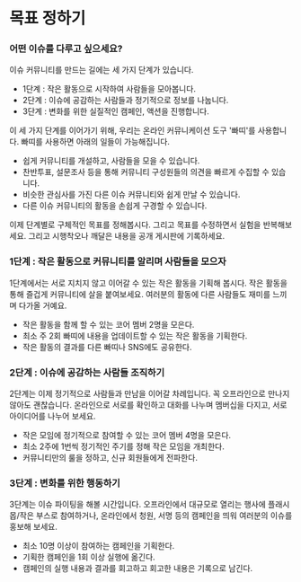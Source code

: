 # 목표 정하기

### 어떤 이슈를 다루고 싶으세요?

이슈 커뮤니티를 만드는 길에는 세 가지 단계가 있습니다. 
* 1단계 : 작은 활동으로 시작하여 사람들을 모아봅니다.
* 2단계 : 이슈에 공감하는 사람들과 정기적으로 정보를 나눕니다.
* 3단계 : 변화를 위한 실질적인 캠페인, 액션을 진행합니다.

이 세 가지 단계를 이어가기 위해, 우리는 온라인 커뮤니케이션 도구 '빠띠'를 사용합니다. 빠띠를 사용하면 아래의 일들이 가능해집니다.

* 쉽게 커뮤니티를 개설하고, 사람들을 모을 수 있습니다. 
* 찬반투표, 설문조사 등을 통해 커뮤니티 구성원들의 의견을 빠르게 수집할 수 있습니다.
* 비슷한 관심사를 가진 다른 이슈 커뮤니티와 쉽게 만날 수 있습니다. 
* 다른 이슈 커뮤니티의 활동을 손쉽게 구경할 수 있습니다.

이제 단계별로 구체적인 목표를 정해봅시다. 그리고 목표를 수정하면서 실험을 반복해보세요. 그리고 시행착오나 깨달은 내용을 공개 게시판에 기록하세요.

### 1단계 : 작은 활동으로 커뮤니티를 알리며 사람들을 모으자

1단계에서는 서로 지치지 않고 이어갈 수 있는 작은 활동을 기획해 봅시다. 작은 활동을 통해 즐겁게 커뮤니티에 살을 붙여보세요. 여러분의 활동에 다른 사람들도 재미를 느끼며 다가올 거예요.

* 작은 활동을 함께 할 수 있는 코어 멤버 2명을 모은다.
* 최소 주 2회 빠띠에 내용을 업데이트할 수 있는 작은 활동을 기획한다.
* 작은 활동의 결과를 다른 빠띠나 SNS에도 공유한다.

### 2단계 : 이슈에 공감하는 사람들 조직하기 

2단계는 이제 정기적으로 사람들과 만남을 이어갈 차례입니다. 꼭 오프라인으로 만나지 않아도 괜찮습니다. 온라인으로 서로를 확인하고 대화를 나누며 멤버십을 다지고, 서로 아이디어를 나누어 보세요.

* 작은 모임에 정기적으로 참여할 수 있는 코어 멤버 4명을 모은다.
* 최소 2주에 1번씩 정기적인 주기를 정해 작은 모임을 개최한다.
* 커뮤니티만의 룰을 정하고, 신규 회원들에게 전파한다. 

### 3단계 : 변화를 위한 행동하기 

3단계는 이슈 파이팅을 해볼 시간입니다. 오프라인에서 대규모로 열리는 행사에 플래시몹/작은 부스로 참여하거나, 온라인에서 청원, 서명 등의 캠페인을 띄워 여러분의 이슈를 홍보해 보세요.

* 최소 10명 이상이 참여하는 캠페인을 기획한다.
* 기획한 캠페인을 1회 이상 실행에 옮긴다. 
* 캠페인의 실행 내용과 결과를 회고하고 회고한 내용은 기록으로 남긴다. 

